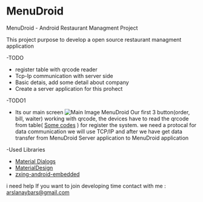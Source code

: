 # MenuDroid
MenuDroid - Android Restaurant Managment Project

This project purpose to develop a open source restaurant managment application

-TODO

* register table with qrcode reader
* Tcp-Ip communication with server side
* Basic detais, add some detail about company
* Create a server application for this prohect

-TODO1
- Its our main screen
![Main Image MenuDroid](http://www.github.com/arslanaybars/MenuDroid/img/main_screen.png)
Our first 3 button(order, bill, waiter) working with qrcode, the devices have to read the qrcode from table( [Some codes](http://www.github.com/arslanaybars/MenuDroid/img/qrcodes) ) for register the system.
we need a protocal for data communication we will use TCP/IP and after we have get data transfer from MenuDroid Server application to MenuDroid application

-Used Libraries
* [Material Dialogs](https://github.com/afollestad/material-dialogs)
* [MaterialDesign](https://github.com/arslanaybars/awesome-android-ui)
* [zxing-android-embedded](https://github.com/journeyapps/zxing-android-embedded)

i need help If you want to join developing time contact with me : arslanaybars@gmail.com
